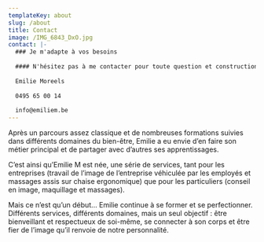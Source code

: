 ```yaml
---
templateKey: about
slug: /about
title: Contact
image: /IMG_6843_DxO.jpg
contact: |-
  ### Je m'adapte à vos besoins
  
  #### N'hésitez pas à me contacter pour toute question et construction de votre programme personalisé
    
  Emilie Moreels
  
  0495 65 00 14
    
  info@emiliem.be
---
```


Après un parcours assez classique et de nombreuses formations suivies dans différents domaines du bien-être, Emilie a eu envie d’en faire son métier principal et de partager avec d’autres ses apprentissages. 

C’est ainsi qu’Emilie M est née, une série de services, tant pour les entreprises (travail de l’image de l’entreprise véhiculée par les employés et massages assis sur chaise ergonomique) que pour les particuliers (conseil en image, maquillage et massages). 

Mais ce n’est qu’un début… Emilie continue à se former et se perfectionner. Différents services, différents domaines, mais un seul objectif : être bienveillant et respectueux de soi-même, se connecter à son corps et être fier de l’image qu’il renvoie de notre personnalité. 
